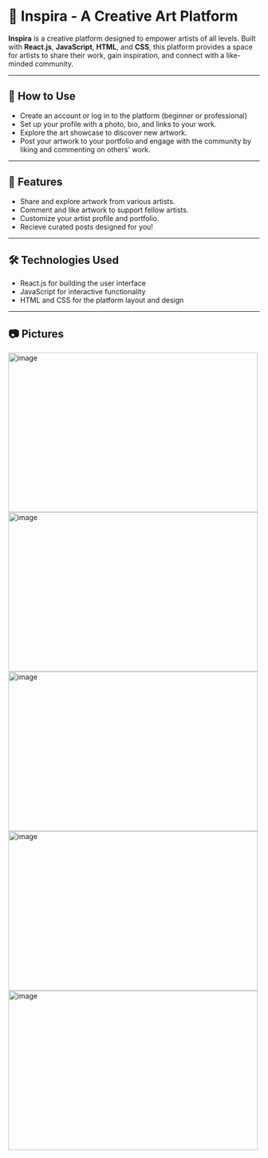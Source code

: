 # 🎨 **Inspira - A Creative Art Platform**

**Inspira** is a creative platform designed to empower artists of all levels. Built with **React.js**, **JavaScript**, **HTML**, and **CSS**, this platform provides a space for artists to share their work, gain inspiration, and connect with a like-minded community.

---

## 📱 **How to Use**

- Create an account or log in to the platform (beginner or professional)
- Set up your profile with a photo, bio, and links to your work.
- Explore the art showcase to discover new artwork.
- Post your artwork to your portfolio and engage with the community by liking and commenting on others' work.

---

## 🚀 **Features**

- Share and explore artwork from various artists.
- Comment and like artwork to support fellow artists.
- Customize your artist profile and portfolio.
- Recieve curated posts designed for you!

---

## 🛠 **Technologies Used**

- React.js for building the user interface
- JavaScript for interactive functionality
- HTML and CSS for the platform layout and design

---

## 📷 **Pictures**

<p float="left">
  <img width="500" height="320" alt="image" src="https://github.com/user-attachments/assets/4ff44f14-8d69-44b0-8268-b3b182f7543c" />
  <img width="500" height="320" alt="image" src="https://github.com/user-attachments/assets/c05fb9f1-efac-42b4-acdb-97c9eb5105b1" />
  <img width="500" height="320" alt="image" src="https://github.com/user-attachments/assets/0806b6ea-81f2-4271-838e-47e49d2aa728" />
  <img width="500" height="320" alt="image" src="https://github.com/user-attachments/assets/cf980956-8fa6-4560-b75e-4666c415c83d" />
  <img width="500" height="320" alt="image" src="https://github.com/user-attachments/assets/0892f020-7f69-4476-8968-cc10210de893" />
</p>



